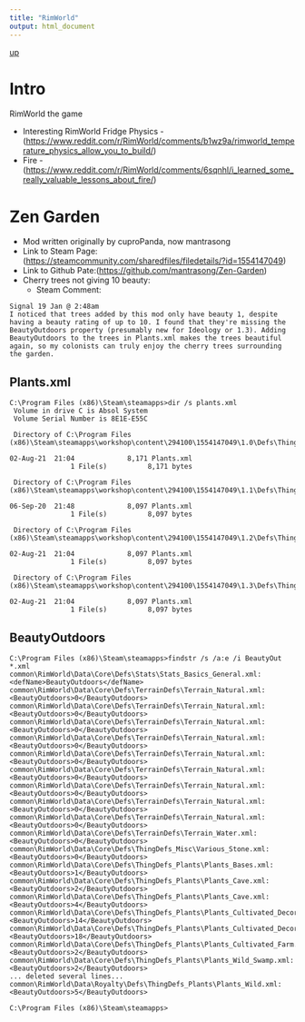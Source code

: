 ```yaml
---
title: "RimWorld"
output: html_document
---
```

[up](https://mikewise2718.github.io/markdowndocs/)

# Intro
RimWorld the game

- Interesting RimWorld Fridge Physics - (https://www.reddit.com/r/RimWorld/comments/b1wz9a/rimworld_temperature_physics_allow_you_to_build/)
- Fire - (https://www.reddit.com/r/RimWorld/comments/6sqnhl/i_learned_some_really_valuable_lessons_about_fire/)


# Zen Garden
- Mod written originally by cuproPanda, now mantrasong
- Link to Steam Page:(https://steamcommunity.com/sharedfiles/filedetails/?id=1554147049)
- Link to Github Pate:(https://github.com/mantrasong/Zen-Garden)
- Cherry trees not giving 10 beauty:
    - Steam Comment:
```    
Signal 19 Jan @ 2:48am 
I noticed that trees added by this mod only have beauty 1, despite having a beauty rating of up to 10. I found that they're missing the BeautyOutdoors property (presumably new for Ideology or 1.3). Adding BeautyOutdoors to the trees in Plants.xml makes the trees beautiful again, so my colonists can truly enjoy the cherry trees surrounding the garden.
```

## Plants.xml
```
C:\Program Files (x86)\Steam\steamapps>dir /s plants.xml
 Volume in drive C is Absol System
 Volume Serial Number is 8E1E-E55C

 Directory of C:\Program Files (x86)\Steam\steamapps\workshop\content\294100\1554147049\1.0\Defs\ThingDefs

02-Aug-21  21:04             8,171 Plants.xml
               1 File(s)          8,171 bytes

 Directory of C:\Program Files (x86)\Steam\steamapps\workshop\content\294100\1554147049\1.1\Defs\ThingDefs

06-Sep-20  21:48             8,097 Plants.xml
               1 File(s)          8,097 bytes

 Directory of C:\Program Files (x86)\Steam\steamapps\workshop\content\294100\1554147049\1.2\Defs\ThingDefs

02-Aug-21  21:04             8,097 Plants.xml
               1 File(s)          8,097 bytes

 Directory of C:\Program Files (x86)\Steam\steamapps\workshop\content\294100\1554147049\1.3\Defs\ThingDefs

02-Aug-21  21:04             8,097 Plants.xml
               1 File(s)          8,097 bytes
```

## BeautyOutdoors
```
C:\Program Files (x86)\Steam\steamapps>findstr /s /a:e /i BeautyOut *.xml
common\RimWorld\Data\Core\Defs\Stats\Stats_Basics_General.xml:    <defName>BeautyOutdoors</defName>
common\RimWorld\Data\Core\Defs\TerrainDefs\Terrain_Natural.xml:      <BeautyOutdoors>0</BeautyOutdoors>
common\RimWorld\Data\Core\Defs\TerrainDefs\Terrain_Natural.xml:      <BeautyOutdoors>0</BeautyOutdoors>
common\RimWorld\Data\Core\Defs\TerrainDefs\Terrain_Natural.xml:      <BeautyOutdoors>0</BeautyOutdoors>
common\RimWorld\Data\Core\Defs\TerrainDefs\Terrain_Natural.xml:      <BeautyOutdoors>0</BeautyOutdoors>
common\RimWorld\Data\Core\Defs\TerrainDefs\Terrain_Natural.xml:      <BeautyOutdoors>0</BeautyOutdoors>
common\RimWorld\Data\Core\Defs\TerrainDefs\Terrain_Natural.xml:      <BeautyOutdoors>0</BeautyOutdoors>
common\RimWorld\Data\Core\Defs\TerrainDefs\Terrain_Natural.xml:      <BeautyOutdoors>0</BeautyOutdoors>
common\RimWorld\Data\Core\Defs\TerrainDefs\Terrain_Natural.xml:      <BeautyOutdoors>0</BeautyOutdoors>
common\RimWorld\Data\Core\Defs\TerrainDefs\Terrain_Natural.xml:      <BeautyOutdoors>0</BeautyOutdoors>
common\RimWorld\Data\Core\Defs\TerrainDefs\Terrain_Water.xml:      <BeautyOutdoors>0</BeautyOutdoors>
common\RimWorld\Data\Core\Defs\ThingDefs_Misc\Various_Stone.xml:      <BeautyOutdoors>0</BeautyOutdoors>
common\RimWorld\Data\Core\Defs\ThingDefs_Plants\Plants_Bases.xml:      <BeautyOutdoors>1</BeautyOutdoors>
common\RimWorld\Data\Core\Defs\ThingDefs_Plants\Plants_Cave.xml:      <BeautyOutdoors>2</BeautyOutdoors>
common\RimWorld\Data\Core\Defs\ThingDefs_Plants\Plants_Cave.xml:      <BeautyOutdoors>4</BeautyOutdoors>
common\RimWorld\Data\Core\Defs\ThingDefs_Plants\Plants_Cultivated_Decorative.xml:      <BeautyOutdoors>14</BeautyOutdoors>
common\RimWorld\Data\Core\Defs\ThingDefs_Plants\Plants_Cultivated_Decorative.xml:      <BeautyOutdoors>18</BeautyOutdoors>
common\RimWorld\Data\Core\Defs\ThingDefs_Plants\Plants_Cultivated_Farm.xml:      <BeautyOutdoors>2</BeautyOutdoors>
common\RimWorld\Data\Core\Defs\ThingDefs_Plants\Plants_Wild_Swamp.xml:      <BeautyOutdoors>2</BeautyOutdoors>
... deleted several lines...
common\RimWorld\Data\Royalty\Defs\ThingDefs_Plants\Plants_Wild.xml:      <BeautyOutdoors>5</BeautyOutdoors>

C:\Program Files (x86)\Steam\steamapps>
```